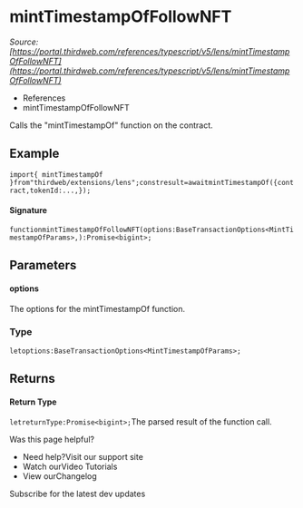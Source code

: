 # mintTimestampOfFollowNFT

*Source: [https://portal.thirdweb.com/references/typescript/v5/lens/mintTimestampOfFollowNFT](https://portal.thirdweb.com/references/typescript/v5/lens/mintTimestampOfFollowNFT)*

* References
* mintTimestampOfFollowNFT

Calls the "mintTimestampOf" function on the contract.

## Example

`import{ mintTimestampOf }from"thirdweb/extensions/lens";constresult=awaitmintTimestampOf({contract,tokenId:...,});`
#### Signature

`functionmintTimestampOfFollowNFT(options:BaseTransactionOptions<MintTimestampOfParams>,):Promise<bigint>;`
## Parameters

#### options

The options for the mintTimestampOf function.

### Type

`letoptions:BaseTransactionOptions<MintTimestampOfParams>;`
## Returns

#### Return Type

`letreturnType:Promise<bigint>;`The parsed result of the function call.

Was this page helpful?

* Need help?Visit our support site
* Watch ourVideo Tutorials
* View ourChangelog

Subscribe for the latest dev updates

